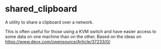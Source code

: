 # shared_clipboard
A utility to share a clipboard over a network.

This is often useful for those using a KVM switch and have easier access to some data on one machine than on the other.
Based on the ideas on https://www.devx.com/opensource/Article/37233/0/
